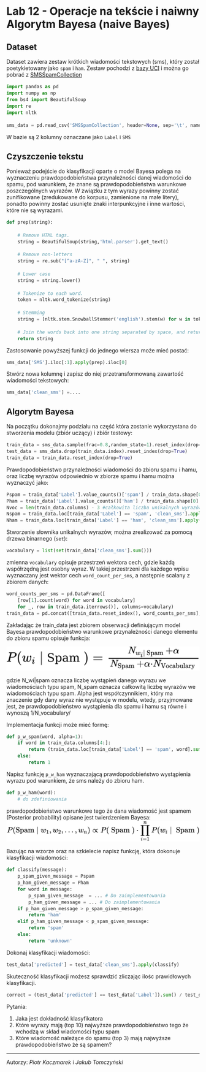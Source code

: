 # Lab 12 - Operacje na tekście i naiwny Algorytm Bayesa (naive Bayes)

## Dataset

Dataset zawiera zestaw krótkich wiadomości tekstowych (sms), który został poetykietowany jako `spam` i `ham`. Zestaw pochodzi z [bazy UCI](https://archive.ics.uci.edu/ml/datasets/sms+spam+collection) i można go pobrać z  [SMSSpamCollection](_resources/lab_12/SMSSpamCollection.bin)

```python
import pandas as pd
import numpy as np
from bs4 import BeautifulSoup
import re
import nltk

sms_data = pd.read_csv('SMSSpamCollection', header=None, sep='\t', names=['Label', 'SMS'])
```

W bazie są 2 kolumny oznaczane jako `Label` i `SMS`

## Czyszczenie tekstu
Ponieważ podejście do klasyfikacji oparte o model Bayesa polega na wyznaczeniu prawdopodobieństwa przynależności danej wiadomości do spamu, pod warunkiem, że znane są prawdopodobieństwa warunkowe poszczególnych wyrazów. W związku z tym wyrazy powinny zostać zunifikowane (zredukowane do korpusu, zamienione na małe litery), ponadto powinny zostać usunięte znaki interpunkcyjne i inne wartości, które nie są wyrazami.

```python
def prep(string):
    
    # Remove HTML tags.
    string = BeautifulSoup(string,'html.parser').get_text()
    
    # Remove non-letters
    string = re.sub("[^a-zA-Z]", " ", string)
    
    # Lower case
    string = string.lower()
    
    # Tokenize to each word.
    token = nltk.word_tokenize(string)
    
    # Stemming
    string = [nltk.stem.SnowballStemmer('english').stem(w) for w in token]
    
    # Join the words back into one string separated by space, and return the result.
    return string
```
Zastosowanie powyższej funkcji do jednego wiersza może mieć postać:
``` python
sms_data['SMS'].iloc[:1].apply(prep).iloc[0]

```

Stwórz nowa kolumnę i zapisz do niej przetransformowaną zawartość wiadomości tekstowych:
``` python
sms_data['clean_sms'] =....
```

## Algorytm Bayesa
Na początku dokonajmy podziału na część która zostanie wykorzystana do stworzenia modelu (zbiór uczący) i zbiór testowy:

```python 
train_data = sms_data.sample(frac=0.8,random_state=1).reset_index(drop=True)
test_data = sms_data.drop(train_data.index).reset_index(drop=True)
train_data = train_data.reset_index(drop=True)
```

Prawdopodobieństwo przynależności wiadomości do zbioru spamu i hamu, oraz liczbę wyrazów odpowiednio w zbiorze spamu i hamu można wyznaczyć jako:

``` python
Pspam = train_data['Label'].value_counts()['spam'] / train_data.shape[0]
Pham = train_data['Label'].value_counts()['ham'] / train_data.shape[0]
Nvoc = len(train_data.columns) - 3 #całkowita liczba unikalnych wyrazów
Nspam = train_data.loc[train_data['Label'] == 'spam', 'clean_sms'].apply(len).sum() #liczba wyrazów we wiadomościach typu spam
Nham = train_data.loc[train_data['Label'] == 'ham', 'clean_sms'].apply(len).sum() #liczba wyrazów we wiadomościach typu ham
```

Stworzenie słownika unikalnych wyrazów, można zrealizować za pomocą drzewa binarnego (`set`):
``` python
vocabulary = list(set(train_data['clean_sms'].sum()))
```

zmienna `vocabulary` opisuje przestrzeń wektora cech, gdzie każdą współrzędną jest osobny wyraz. W takiej przestrzeni dla każdego wpisu wyznaczany jest wektor cech `word_count_per_sms`, a następnie scalany z zbiorem danych:
``` python
word_counts_per_sms = pd.DataFrame([
    [row[1].count(word) for word in vocabulary]
    for _, row in train_data.iterrows()], columns=vocabulary)
train_data = pd.concat([train_data.reset_index(), word_counts_per_sms], axis=1).iloc[:,1:]
``` 

Zakładając że train_data jest zbiorem obserwacji definiującym model Bayesa prawdopodobieństwo warunkowe przynależności danego elementu do zbioru spamu opisuje funkcja:

![](./_images/lab_12/p_conditional.png)

gdzie N_wi|spam oznacza liczbę wystąpień danego wyrazu we wiadomościach typu spam, N_spam oznacza całkowitą liczbę wyrazów we wiadomościach typu spam. Alpha jest współczynnikiem, który ma znaczenie gdy dany wyraz nie występuje  w modelu, wtedy, przyjmowane jest, że prawdopodobieństwo wystąpienia dla spamu i hamu są równe i wynoszą 1/N_vocabulary/

Implementacja funkcji może mieć formę:
``` python
def p_w_spam(word, alpha=1):
    if word in train_data.columns[4:]:
        return (train_data.loc[train_data['Label'] == 'spam', word].sum() + alpha) / (Nspam + alpha*Nvoc)
    else:
        return 1
```
Napisz funkcję `p_w_ham` wyznaczającą prawdopodobieństwo wystąpienia wyrazu pod warunkiem, że sms należy do zbioru ham.
``` python
def p_w_ham(word):
    # do zdefiniowania
```

prawdopodobieństwo warunkowe tego że dana wiadomość jest spamem (Posterior probability) opisane jest twierdzeniem Bayesa:
![](./_images/lab_12/p_spam_cond_text.png)

Bazując na wzorze oraz na szkielecie napisz funkcję, która dokonuje klasyfikacji wiadomości:

```python
def classify(message):
    p_spam_given_message = Pspam
    p_ham_given_message = Pham
    for word in message:
        p_spam_given_message  = ... # Do zaimplementowania
        p_ham_given_message = ... # Do zaimplementowania
    if p_ham_given_message > p_spam_given_message:
        return 'ham'
    elif p_ham_given_message < p_spam_given_message:
        return 'spam'
    else:
        return 'unknown'
```
Dokonaj klasyfikacji wiadomości:

```python
test_data['predicted'] = test_data['clean_sms'].apply(classify)
```

Skuteczność klasyfikacji możesz sprawdzić zliczając ilośc prawidłowych klasyfikacji.

```python
correct = (test_data['predicted'] == test_data['Label']).sum() / test_data.shape[0] * 100
```

Pytania:
1. Jaka jest dokładność klasyfikatora
2. Które wyrazy mają (top 10) najwyższe prawdopodobieństwo tego że wchodzą w skład wiadomości typu spam
3. Które wiadomość należące do spamu (top 3) mają najwyższe prawdopodobieństwo że są spamem?


---
Autorzy: *Piotr Kaczmarek*  i *Jakub Tomczyński*
